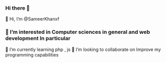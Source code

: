 ### Hi there 👋
👋 Hi, I’m @SameerKhanxf
### 👀 I’m interested in Computer sciences in general and web development In particular
🌱 I’m currently learning php , js
💞️ I’m looking to collaborate on Improve my programming capabilities



<!--
**SameerKhanxf/sameerkhanxf** is a ✨ _special_ ✨ repository because its `README.md` (this file) appears on your GitHub profile.

Here are some ideas to get you started:

- 🔭 I’m currently working on ...
- 🌱 I’m currently learning ...
- 👯 I’m looking to collaborate on ...
- 🤔 I’m looking for help with ...
- 💬 Ask me about ...
- 📫 How to reach me: ...
- 😄 Pronouns: ...
- ⚡ Fun fact: ...
-->
